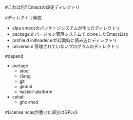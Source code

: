 #これは何?
Emacsの設定ディレクトリ

#ディレクトリ解説
+ elpa emacsのパッケージシステムが作ったディレクトリ
+ package.d バージョン管理システムで cloneしたEmacsLisp
+ profile.d initloader.elが起動時に読み込むディレクトリ
+ universe.d 管理されていないプログラムのディレクトリ

#depend
* portage
  * atool
  * clang
  * git
  * global
  * haskell-platform
* cabal:
  * ghc-mod

#License
ncaqが書いた部分はGPLv3
